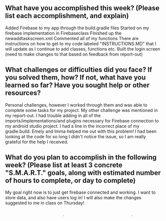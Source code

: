 ## What have you accomplished this week? (Please list each accomplishment, and explain)
Added Firebase to my app through the build.gradle files
Started on my firebase implementation in Firebaseclass
Finished up the newaddtaskscreen.xml
Commented all of my functions 
There are instructions on how to get to my code labeled "INSTRUCTIONS.MD" that I will update as I continue to add classes, functions etc. 
Built the login screen (need to make changes to that based on feedback from report-out)

## What challenges or difficulties did you face? If you solved them, how? If not, what have you learned so far? Have you sought help or other resources?
Personal challenges, however I worked through them and was able to complete some tasks for my project. My other challenge was mentioned in my report-out. I had trouble adding in all of the imports/implementations/and plugins necessary for Firebase connection to my android studio project. I had a line in the incorrect place of my gradle.build. Emely and Imma helped me out with this problem! I had been looking at the code for so long I didn't notice the issue, so I am really grateful for the help I received. 

## What do you plan to accomplish in the following week? (Please list at least 3 concrete "S.M.A.R.T." goals, along with estimated number of hours to complete, or day to complete)
My goal right now is to just get firebase connected and working. I want to store data, and also have users log in!
I will also make the changes suggested to me in class on Thursday! 


## What resources will you use to accomplish your goals for the upcoming week? (please list out the resources)
The same resources as last week (and most likely more)
https://firebase.google.com/docs/auth/android/password-auth?authuser=0
https://firebase.google.com/docs -> In general to find the necessary documents I need to complete my goals :) 
